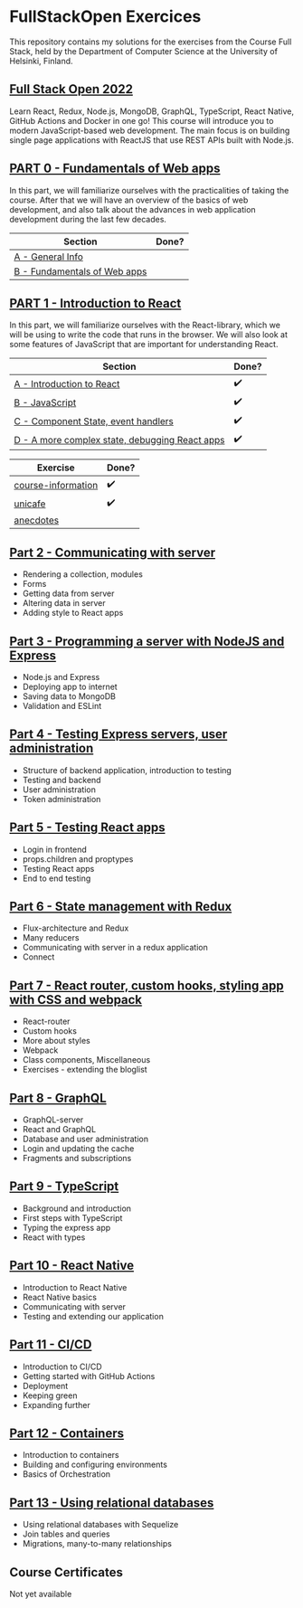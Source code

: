 # FullStackOpen Exercices

This repository contains my solutions for the exercises from the Course Full Stack, held by the Department of Computer Science at the University of Helsinki, Finland.

## [Full Stack Open 2022](https://fullstackopen.com/en/)

Learn React, Redux, Node.js, MongoDB, GraphQL, TypeScript, React Native, GitHub Actions and Docker in one go! This course will introduce you to modern JavaScript-based web development. The main focus is on building single page applications with ReactJS that use REST APIs built with Node.js.

## [PART 0 - Fundamentals of Web apps](https://fullstackopen.com/en/part0)

In this part, we will familiarize ourselves with the practicalities of taking the course. After that we will have an overview of the basics of web development, and also talk about the advances in web application development during the last few decades.

Section                                    | Done?
-------------------------------------------|------
[A - General Info](part0/a.md)             |
[B - Fundamentals of Web apps](part0/b.md) |

## [PART 1 - Introduction to React](https://fullstackopen.com/en/part1)

In this part, we will familiarize ourselves with the React-library, which we will be using to write the code that runs in the browser. We will also look at some features of JavaScript that are important for understanding React.

Section                                                                                                                        | Done?
-------------------------------------------------------------------------------------------------------------------------------|-------------------
[A - Introduction to React](https://fullstackopen.com/en/part1/introduction_to_react)                                          | :heavy_check_mark:
[B - JavaScript](https://fullstackopen.com/en/part1/java_script)                                                               | :heavy_check_mark:
[C - Component State, event handlers](https://fullstackopen.com/en/part1/component_state_event_handlers)                       | :heavy_check_mark:
[D - A more complex state, debugging React apps](https://fullstackopen.com/en/part1/a_more_complex_state_debugging_react_apps) | :heavy_check_mark:

Exercise                                        | Done?
------------------------------------------------|-------------------
[course-information](/part1/course-information) | :heavy_check_mark:
[unicafe](/part1/unicafe)                       | :heavy_check_mark:
[anecdotes](anecdotes)                          |

## [Part 2 - Communicating with server](https://fullstackopen.com/en/part2)

- Rendering a collection, modules
- Forms
- Getting data from server
- Altering data in server
- Adding style to React apps

## [Part 3 - Programming a server with NodeJS and Express](https://fullstackopen.com/en/part3)

- Node.js and Express
- Deploying app to internet
- Saving data to MongoDB
- Validation and ESLint

## [Part 4 - Testing Express servers, user administration](https://fullstackopen.com/en/part4)

- Structure of backend application, introduction to testing
- Testing and backend
- User administration
- Token administration

## [Part 5 - Testing React apps](https://fullstackopen.com/en/part5)

- Login in frontend
- props.children and proptypes
- Testing React apps
- End to end testing

## [Part 6 - State management with Redux](https://fullstackopen.com/en/part6)

- Flux-architecture and Redux
- Many reducers
- Communicating with server in a redux application
- Connect

## [Part 7 - React router, custom hooks, styling app with CSS and webpack](https://fullstackopen.com/en/part7)

- React-router
- Custom hooks
- More about styles
- Webpack
- Class components, Miscellaneous
- Exercises - extending the bloglist

## [Part 8 - GraphQL](https://fullstackopen.com/en/part8)

- GraphQL-server
- React and GraphQL
- Database and user administration
- Login and updating the cache
- Fragments and subscriptions

## [Part 9 - TypeScript](https://fullstackopen.com/en/part9)

- Background and introduction
- First steps with TypeScript
- Typing the express app
- React with types

## [Part 10 - React Native](https://fullstackopen.com/en/part10)

- Introduction to React Native
- React Native basics
- Communicating with server
- Testing and extending our application

## [Part 11 - CI/CD](https://fullstackopen.com/en/part11)

- Introduction to CI/CD
- Getting started with GitHub Actions
- Deployment
- Keeping green
- Expanding further

## [Part 12 - Containers](https://fullstackopen.com/en/part12)

- Introduction to containers
- Building and configuring environments
- Basics of Orchestration

## [Part 13 - Using relational databases](https://fullstackopen.com/en/part13)

- Using relational databases with Sequelize
- Join tables and queries
- Migrations, many-to-many relationships

## Course Certificates

Not yet available

<!-- <p align="center">
  <img height="60%" width="100%" src="./certificates/certificate-fullstack.png" alt="FullStack Certificate">
</p> -->
